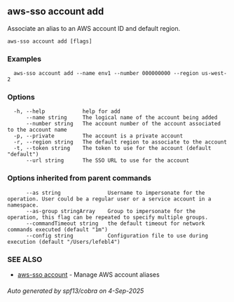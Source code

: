 ## aws-sso account add

Associate an alias to an AWS account ID and default region.

```
aws-sso account add [flags]
```

### Examples

```
  aws-sso account add --name env1 --number 000000000 --region us-west-2
```

### Options

```
  -h, --help            help for add
      --name string     The logical name of the account being added
      --number string   The account number of the account associated to the account name
  -p, --private         The account is a private account
  -r, --region string   The default region to associate to the account
  -t, --token string    The token to use for the account (default "default")
      --url string      The SSO URL to use for the account
```

### Options inherited from parent commands

```
      --as string               Username to impersonate for the operation. User could be a regular user or a service account in a namespace.
      --as-group stringArray    Group to impersonate for the operation, this flag can be repeated to specify multiple groups.
      --commandTimeout string   the default timeout for network commands executed (default "1m")
      --config string           Configuration file to use during execution (default "/Users/lefebl4")
```

### SEE ALSO

* [aws-sso account](aws-sso_account.md)	 - Manage AWS account aliases

###### Auto generated by spf13/cobra on 4-Sep-2025
